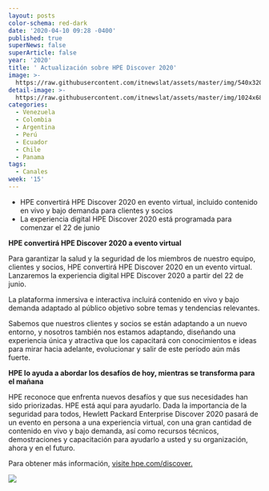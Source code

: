 ```yaml
---
layout: posts
color-schema: red-dark
date: '2020-04-10 09:28 -0400'
published: true
superNews: false
superArticle: false
year: '2020'
title: ' Actualización sobre HPE Discover 2020'
image: >-
  https://raw.githubusercontent.com/itnewslat/assets/master/img/540x320/HPE-Discover-2020-p.jpg
detail-image: >-
  https://raw.githubusercontent.com/itnewslat/assets/master/img/1024x680/HPE-Discover-2020-g.jpg
categories:
  - Venezuela
  - Colombia
  - Argentina
  - Perú
  - Ecuador
  - Chile
  - Panama
tags:
  - Canales
week: '15'
---
```

- HPE convertirá HPE Discover 2020 en evento virtual, incluido contenido en vivo y bajo demanda para clientes y socios
- La experiencia digital HPE Discover 2020 está programada para comenzar el 22 de junio

**HPE convertirá HPE Discover 2020 a evento virtual**

Para garantizar la salud y la seguridad de los miembros de nuestro equipo, clientes y socios, HPE convertirá HPE Discover 2020 en un evento virtual. Lanzaremos la experiencia digital HPE Discover 2020 a partir del 22 de junio.

La plataforma inmersiva e interactiva incluirá contenido en vivo y bajo demanda adaptado al público objetivo sobre temas y tendencias relevantes.

Sabemos que nuestros clientes y socios se están adaptando a un nuevo entorno, y nosotros también nos estamos adaptando, diseñando una experiencia única y atractiva que los capacitará con conocimientos e ideas para mirar hacia adelante, evolucionar y salir de este período aún más fuerte.

**HPE lo ayuda a abordar los desafíos de hoy, mientras se transforma para el mañana**

HPE reconoce que enfrenta nuevos desafíos y que sus necesidades han sido priorizadas. HPE está aquí para ayudarlo. Dada la importancia de la seguridad para todos, Hewlett Packard Enterprise Discover 2020 pasará de un evento en persona a una experiencia virtual, con una gran cantidad de contenido en vivo y bajo demanda, así como recursos técnicos, demostraciones y capacitación para ayudarlo a usted y su organización, ahora y en el futuro.

Para obtener más información, [visite hpe.com/discover.](https://www.hpe.com/us/en/discover.html)

<img src="https://tracker.metricool.com/c3po.jpg?hash=56f88a41e39ab42c063cc51676587a04"/>